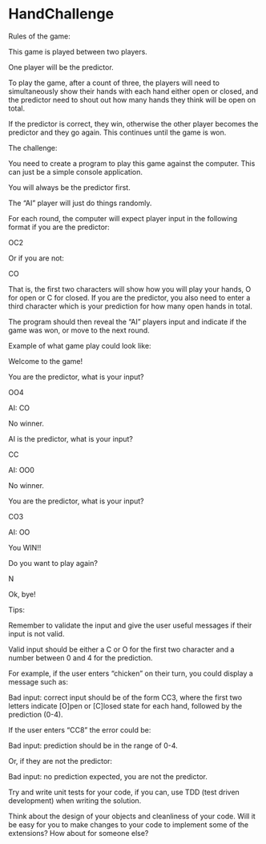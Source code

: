 # HandChallenge
Rules of the game:

This game is played between two players.

One player will be the predictor.

To play the game, after a count of three, the players will need to simultaneously show their hands with each hand either open or closed, and the predictor need to shout out how many hands they think will be open on total.

If the predictor is correct, they win, otherwise the other player becomes the predictor and they go again. This continues until the game is won.

The challenge:

You need to create a program to play this game against the computer. This can just be a simple console application.

You will always be the predictor first.

The “AI” player will just do things randomly.

For each round, the computer will expect player input in the following format if you are the predictor:

OC2

Or if you are not:

CO

 

That is, the first two characters will show how you will play your hands, O for open or C for closed. If you are the predictor, you also need to enter a third character which is your prediction for how many open hands in total.

The program should then reveal the “AI” players input and indicate if the game was won, or move to the next round.

 

Example of what game play could look like:

Welcome to the game!

You are the predictor, what is your input?

OO4

AI: CO

No winner.

AI is the predictor, what is your input?

CC

AI: OO0

No winner.

You are the predictor, what is your input?

CO3

AI: OO

You WIN!!

Do you want to play again?

N

Ok, bye!

 

Tips:

Remember to validate the input and give the user useful messages if their input is not valid.

Valid input should be either a C or O for the first two character and a number between 0 and 4 for the prediction.

 

For example, if the user enters “chicken” on their turn, you could display a message such as:

Bad input: correct input should be of the form CC3, where the first two letters indicate [O]pen or [C]losed state for each hand, followed by the prediction (0-4).

If the user enters “CC8” the error could be:

Bad input: prediction should be in the range of 0-4.

Or, if they are not the predictor:

Bad input: no prediction expected, you are not the predictor.

 

Try and write unit tests for your code, if you can, use TDD (test driven development) when writing the solution.

 

Think about the design of your objects and cleanliness of your code. Will it be easy for you to make changes to your code to implement some of the extensions? How about for someone else?



